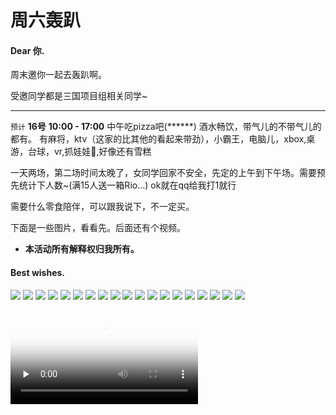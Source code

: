 # 周六轰趴
#### Dear 你.

周末邀你一起去轰趴啊。

受邀同学都是三国项目组相关同学~
**************

``预计``
**16号**
**10:00 - 17:00**
中午吃pizza吧(******)
酒水畅饮，带气儿的不带气儿的都有。
有麻将，ktv（这家的比其他的看起来带劲），小霸王，电脑儿，xbox,桌游，台球，vr,抓娃娃🐔,好像还有雪糕

一天两场，第二场时间太晚了，女同学回家不安全，先定的上午到下午场。需要预先统计下人数~(满15人送一箱Rio...)
ok就在qq给我打1就行

需要什么零食陪伴，可以跟我说下，不一定买。


下面是一些图片，看看先。后面还有个视频。

* **本活动所有解释权归我所有。**

#### Best wishes.

<img src="https://github.com/BlackStar0313/activity/blob/master/res/IMG_5757.JPG?raw=true" >

<img src="https://github.com/BlackStar0313/activity/blob/master/res/IMG_5758.JPG?raw=true" >


<img src="https://github.com/BlackStar0313/activity/blob/master/res/IMG_5759.JPG?raw=true" >

<img src="https://github.com/BlackStar0313/activity/blob/master/res/IMG_5760.JPG?raw=true" >

<img src="https://github.com/BlackStar0313/activity/blob/master/res/IMG_5761.JPG?raw=true" >

<img src="https://github.com/BlackStar0313/activity/blob/master/res/IMG_5762.JPG?raw=true" >

<img src="https://github.com/BlackStar0313/activity/blob/master/res/IMG_5763.JPG?raw=true" >

<img src="https://github.com/BlackStar0313/activity/blob/master/res/IMG_5764.JPG?raw=true" >

<img src="https://github.com/BlackStar0313/activity/blob/master/res/IMG_5765.JPG?raw=true" >

<img src="https://github.com/BlackStar0313/activity/blob/master/res/IMG_5766.JPG?raw=true" >

<img src="https://github.com/BlackStar0313/activity/blob/master/res/IMG_5767.JPG?raw=true" >

<img src="https://github.com/BlackStar0313/activity/blob/master/res/IMG_5768.JPG?raw=true" >

<img src="https://github.com/BlackStar0313/activity/blob/master/res/IMG_5769.JPG?raw=true" >

<img src="https://github.com/BlackStar0313/activity/blob/master/res/IMG_5770.JPG?raw=true" >

<img src="https://github.com/BlackStar0313/activity/blob/master/res/IMG_5771.JPG?raw=true" >

<img src="https://github.com/BlackStar0313/activity/blob/master/res/IMG_5772.JPG?raw=true" >

<img src="https://github.com/BlackStar0313/activity/blob/master/res/IMG_5773.JPG?raw=true" >

<img src="https://github.com/BlackStar0313/activity/blob/master/res/IMG_5774.JPG?raw=true" >

<img src="https://github.com/BlackStar0313/activity/blob/master/res/IMG_5775.JPG?raw=true" >



<video id="video" controls="" preload="none" poster="https://github.com/BlackStar0313/activity/blob/master/res/vedioshow.png?raw=true"><source id="mp4" src="http://redpotato.cn/activity/show.mp4"></video>


